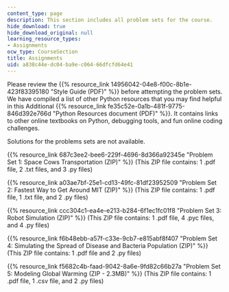 ```yaml
---
content_type: page
description: This section includes all problem sets for the course.
hide_download: true
hide_download_original: null
learning_resource_types:
- Assignments
ocw_type: CourseSection
title: Assignments
uid: a838c44e-dc04-ba9e-c064-66dfcfd64e41
---
```


Please review the {{% resource_link 14956042-04e8-f00c-8b1e-423f83395180 "Style Guide (PDF)" %}} before attempting the problem sets. We have compiled a list of other Python resources that you may find helpful in this Additional {{% resource_link fe35c52e-0a1b-481f-9775-846d392e766d "Python Resources document (PDF)" %}}. It contains links to other online textbooks on Python, debugging tools, and fun online coding challenges.

Solutions for the problems sets are not available.

{{% resource_link 687c3ee2-bee6-229f-4696-8d366a92345e "Problem Set 1: Space Cows Transportation (ZIP)" %}} (This ZIP file contains: 1 .pdf file, 2 .txt files, and 3 .py files)

{{% resource_link a03ae7bf-25e1-cd13-49fc-81df23952509 "Problem Set 2: Fastest Way to Get Around MIT (ZIP)" %}} (This ZIP file contains: 1 .pdf file, 1 .txt file, and 2 .py files)

{{% resource_link ccc304c1-ea4e-e213-b284-6f1ec1fc01f8 "Problem Set 3: Robot Simulation (ZIP)" %}} (This ZIP file contains: 1 .pdf file, 4 .pyc files, and 4 .py files)

{{% resource_link f6b48ebb-a57f-c33e-9cb7-e815abf8f407 "Problem Set 4: Simulating the Spread of Disease and Bacteria Population (ZIP)" %}} (This ZIP file contains: 1 .pdf file and 2 .py files)

{{% resource_link f5682c4b-faad-9042-8a6e-9fd82c66b27a "Problem Set 5: Modeling Global Warming (ZIP - 2.3MB)" %}} (This ZIP file contains: 1 .pdf file, 1 .csv file, and 2 .py files)